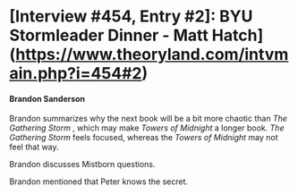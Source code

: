 # [Interview #454, Entry #2]: BYU Stormleader Dinner - Matt Hatch](https://www.theoryland.com/intvmain.php?i=454#2)

#### Brandon Sanderson

Brandon summarizes why the next book will be a bit more chaotic than
*The Gathering Storm*
, which may make
*Towers of Midnight*
a longer book.
*The Gathering Storm*
feels focused, whereas the
*Towers of Midnight*
may not feel that way.

Brandon discusses Mistborn questions.

Brandon mentioned that Peter knows the secret.

